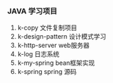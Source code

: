 ### JAVA 学习项目
1. k-copy 文件复制项目
2. k-design-pattern 设计模式学习
3. k-http-server web服务器
4. k-log 日志系统
5. k-my-spring bean框架实现
6. k-spring spring 源码
